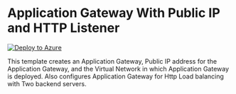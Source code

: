 # Application Gateway With Public IP and HTTP Listener

[![Deploy to Azure](http://azuredeploy.net/deploybutton.png)](https://portal.azure.com/#create/Microsoft.Template/uri/https%3A%2F%2Fraw.githubusercontent.com%2Fgourlaa%2Fazure-quickstart-templates%2Fmaster%2F101-application-gateway-public-ip%2Fazuredeploy.json)

This template creates an Application Gateway, Public IP address for the Application Gateway, and the Virtual Network in which Application Gateway is deployed. Also configures Application Gateway for Http Load balancing with Two backend servers.
